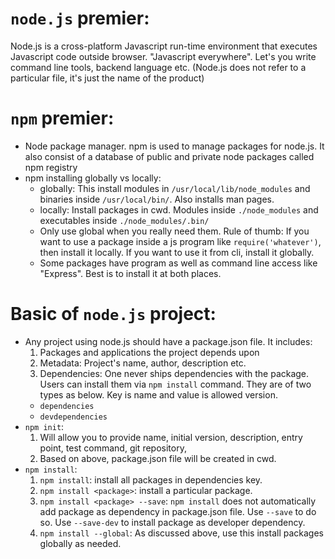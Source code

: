 # `node.js` premier:
Node.js is a cross-platform Javascript run-time environment that executes Javascript code outside browser. "Javascript everywhere". Let's you write command line tools, backend language etc. (Node.js does not refer to a particular file, it's just the name of the product)

# `npm` premier:
- Node package manager. npm is used to manage packages for node.js. It also consist of a database of public and private node packages called npm registry
- npm installing globally vs locally: 
  * globally: This install modules in `/usr/local/lib/node_modules` and binaries inside `/usr/local/bin/`. Also installs man pages.
  * locally: Install packages in cwd. Modules inside `./node_modules` and executables inside `./node_modules/.bin/`
  * Only use global when you really need them. Rule of thumb: If you want to use a package inside a  js program like `require('whatever')`, then install it locally. If you want to use it from cli, install it globally.
  * Some packages have program as well as command line access like "Express". Best is to install it at both places.

# Basic of `node.js` project:
  * Any project using node.js should have a package.json file. It includes:
    1. Packages and applications the project depends upon
    2. Metadata: Project's name, author, description etc.
    3. Dependencies: One never ships dependencies with the package. Users can install them via `npm install` command. They are of two types as below. Key is name and value is allowed version.
      - `dependencies`
      - `devdependencies`
  * `npm init`:
    1. Will allow you to provide name, initial version, description, entry point, test command, git repository, 
    2. Based on above, package.json file will be created in cwd.
  * `npm install`:
    1. `npm install`: install all packages in dependencies key.
    2. `npm install <package>`: install a particular package.
    3. `npm install <package> --save`: `npm install` does not automatically add package as dependency in package.json file. Use `--save` to do so. Use `--save-dev` to install package as developer dependency.
    4. `npm install --global`: As discussed above, use this install packages globally as needed.